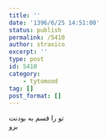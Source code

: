 ```yaml
---
title: ''
date: '1396/6/25 14:51:00'
status: publish
permalink: /5410
author: straxico
excerpt: ''
type: post
id: 5410
category:
    - tytomood
tag: []
post_format: []
---
```

تو را قسم به بودنت  
برو